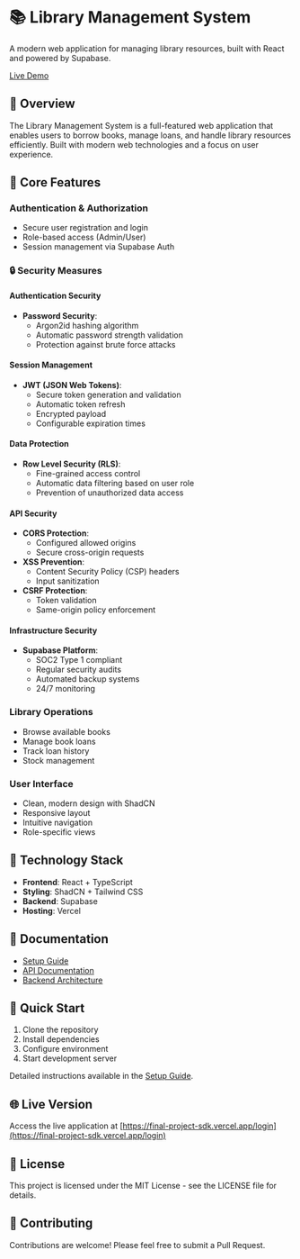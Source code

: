 # 📚 Library Management System

A modern web application for managing library resources, built with React and powered by Supabase.

[Live Demo](https://final-project-sdk.vercel.app/login)

## 🌟 Overview

The Library Management System is a full-featured web application that enables users to borrow books, manage loans, and handle library resources efficiently. Built with modern web technologies and a focus on user experience.

## 📱 Core Features

### Authentication & Authorization

- Secure user registration and login
- Role-based access (Admin/User)
- Session management via Supabase Auth

### 🔒 Security Measures

#### Authentication Security

- **Password Security**:
  - Argon2id hashing algorithm
  - Automatic password strength validation
  - Protection against brute force attacks

#### Session Management

- **JWT (JSON Web Tokens)**:
  - Secure token generation and validation
  - Automatic token refresh
  - Encrypted payload
  - Configurable expiration times

#### Data Protection

- **Row Level Security (RLS)**:
  - Fine-grained access control
  - Automatic data filtering based on user role
  - Prevention of unauthorized data access

#### API Security

- **CORS Protection**:
  - Configured allowed origins
  - Secure cross-origin requests
- **XSS Prevention**:
  - Content Security Policy (CSP) headers
  - Input sanitization
- **CSRF Protection**:
  - Token validation
  - Same-origin policy enforcement

#### Infrastructure Security

- **Supabase Platform**:
  - SOC2 Type 1 compliant
  - Regular security audits
  - Automated backup systems
  - 24/7 monitoring

### Library Operations

- Browse available books
- Manage book loans
- Track loan history
- Stock management

### User Interface

- Clean, modern design with ShadCN
- Responsive layout
- Intuitive navigation
- Role-specific views

## 🔧 Technology Stack

- **Frontend**: React + TypeScript
- **Styling**: ShadCN + Tailwind CSS
- **Backend**: Supabase
- **Hosting**: Vercel

## 📖 Documentation

- [Setup Guide](docs/setup/README.md)
- [API Documentation](docs/api/README.md)
- [Backend Architecture](docs/backend/README.md)

## 🚀 Quick Start

1. Clone the repository
2. Install dependencies
3. Configure environment
4. Start development server

Detailed instructions available in the [Setup Guide](docs/setup/README.md).

## 🌐 Live Version

Access the live application at [https://final-project-sdk.vercel.app/login](https://final-project-sdk.vercel.app/login)

## 📄 License

This project is licensed under the MIT License - see the LICENSE file for details.

## 🤝 Contributing

Contributions are welcome! Please feel free to submit a Pull Request.
